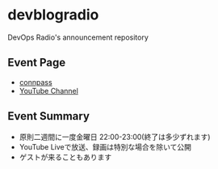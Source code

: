 # devblogradio
DevOps Radio's announcement repository

## Event Page

- [connpass](https://devblog.connpass.com/)
- [YouTube Channel](https://www.youtube.com/channel/UChAmETJuRAnJoNRJDFeUzYw)

## Event Summary

- 原則二週間に一度金曜日 22:00-23:00(終了は多少ずれます)
- YouTube Liveで放送、録画は特別な場合を除いて公開
- ゲストが来ることもあります
